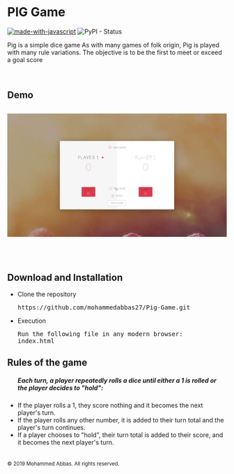 <h1>PIG Game</h1>

[![made-with-javascript](https://img.shields.io/badge/Made%20with-Javascript-yellow.svg)](https://github.com/mohammedabbas27/Pig-Game) ![PyPI - Status](https://img.shields.io/pypi/status/Django.svg?style=plastic)

<p>
Pig is a simple dice game As with many games of folk origin, Pig is played with many rule variations.
The objective is to be the first to meet or exceed a goal score
</p>
<br>
<h2>Demo<h2>

![](pig-game.gif)

<br>

<h2> Download and Installation</h2>
<ul>
<li> Clone the repository</li>
<pre>https://github.com/mohammedabbas27/Pig-Game.git</pre>
<li> Execution </li>
<pre>
Run the following file in any modern browser:
index.html
</pre>
</ul>
<h2> Rules of the game</h2>
<ul>
<h5> Each turn, a player repeatedly rolls a dice until either a 1 is rolled or the player decides to "hold":</h5>
<li>If the player rolls a 1, they score nothing and it becomes the next player's turn.</li>
<li>If the player rolls any other number, it is added to their turn total and the player's turn continues.</li>
<li>If a player chooses to "hold", their turn total is added to their score, and it becomes the next player's turn.</li>
</ul>
<br>
<small>© 2019 Mohammed Abbas.  All rights reserved.</small>
